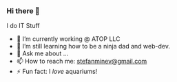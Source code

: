 ### Hi there 👋

<!--
**sdminev/sdminev** is a ✨ _special_ ✨ repository because its `README.md` (this file) appears on your GitHub profile.
-->
I do IT Stuff

- 🔭 I’m currently working @ ATOP LLC
- 🌱 I’m still learning how to be a ninja dad and web-dev.
- 💬 Ask me about ...
- 📫 How to reach me: stefanminev@gmail.com
- ⚡ Fun fact: I *love* aquariums!

